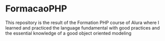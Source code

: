 # FormacaoPHP
This repository is the result of the Formation PHP course of Alura where I learned and practiced the language fundamental with good practices and the essential knowledge of a good object oriented modeling
